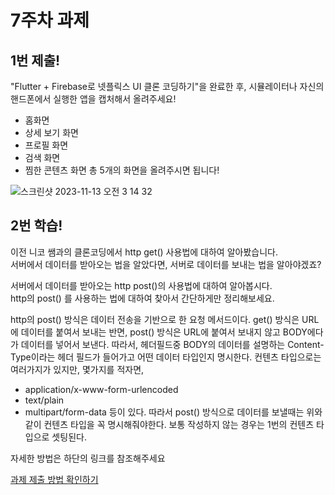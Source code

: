 # 7주차 과제

## 1번 제출!

"Flutter + Firebase로 넷플릭스 UI 클론 코딩하기"을 완료한 후,
시뮬레이터나 자신의 핸드폰에서 실행한 앱을 캡처해서 올려주세요!
- 홈화면
- 상세 보기 화면
- 프로필 화면
- 검색 화면
- 찜한 콘텐츠 화면
총 5개의 화면을 올려주시면 됩니다!

![스크린샷 2023-11-13 오전 3 14 32](https://github.com/GDSC-Hanyang/2023-App-Study/assets/144578436/8cbf7dd4-40f3-4d52-9fec-718c88c17d8e)


## 2번 학습!

이전 니코 쌤과의 클론코딩에서 http get() 사용법에 대하여 알아봤습니다.<br>
서버에서 데이터를 받아오는 법을 알았다면, 서버로 데이터를 보내는 법을 알아야겠죠?

서버에서 데이터를 받아오는 http post()의 사용법에 대하여 알아봅시다.<br>
http의 post() 를 사용하는 법에 대하여 찾아서 간단하게만 정리해보세요.


http의 post() 방식은 데이터 전송을 기반으로 한 요청 메서드이다.
get() 방식은 URL에 데이터를 붙여서 보내는 반면, post() 방식은 URL에 붙여서 보내지 않고 BODY에다가 데이터를 넣어서 보낸다.
따라서, 헤더필드중 BODY의 데이터를 설명하는 Content-Type이라는 헤더 필드가 들어가고 어떤 데이터 타입인지 명시한다.
컨텐츠 타입으로는 여러가지가 있지만, 몇가지를 적자면,
- application/x-www-form-urlencoded
- text/plain
- multipart/form-data 등이 있다.
따라서 post() 방식으로 데이터를 보낼때는 위와 같이 컨텐츠 타입을 꼭 명시해줘야한다.
보통 작성하지 않는 경우는 1번의 컨텐츠 타입으로 셋팅된다. 

자세한 방법은 하단의 링크를 참조해주세요

[과제 제출 방법 확인하기](https://github.com/GDSC-Hanyang/2023-App-Study/issues/4)

